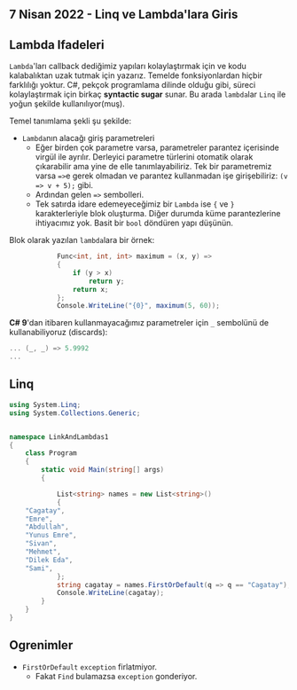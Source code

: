## 7 Nisan 2022 - Linq ve Lambda'lara Giris

## Lambda Ifadeleri

`Lambda`'ları callback dediğimiz yapıları kolaylaştırmak için ve kodu kalabalıktan uzak tutmak için yazarız. Temelde fonksiyonlardan hiçbir farklılığı yoktur. C#, pekçok programlama dilinde olduğu gibi, süreci kolaylaştırmak için birkaç **syntactic sugar** sunar.
Bu arada `lambda`lar `Linq` ile yoğun şekilde kullanılıyor(muş).

Temel tanımlama şekli şu şekilde:

- `Lambda`nın alacağı giriş parametreleri
	* Eğer birden çok parametre varsa, parametreler  parantez içerisinde virgül ile ayrılır. Derleyici parametre türlerini otomatik olarak çıkarabilir ama yine de elle tanımlayabiliriz. Tek bir parametremiz varsa `=>`e gerek olmadan ve parantez kullanmadan işe girişebiliriz: `(v => v + 5);` gibi.
	* Ardından gelen `=>` sembolleri.
	* Tek satırda idare edemeyeceğimiz bir `Lambda` ise `{` ve `}` karakterleriyle blok oluşturma. Diğer durumda küme parantezlerine ihtiyacımız yok. Basit bir `bool` döndüren yapı düşünün.

Blok olarak yazılan `lambda`lara bir örnek:

```c#
            Func<int, int, int> maximum = (x, y) =>
            {
                if (y > x)
                    return y;
                return x;
            };
            Console.WriteLine("{0}", maximum(5, 60));
```

**C# 9**'dan itibaren kullanmayacağımız parametreler için `_` sembolünü de kullanabiliyoruz (discards):

```c#
... (_, _) => 5.9992
...
```

 
## Linq

```c#
using System.Linq;
using System.Collections.Generic;


namespace LinkAndLambdas1
{
    class Program
    {
        static void Main(string[] args)
        {

            List<string> names = new List<string>()
            {
    "Cagatay",
    "Emre",
    "Abdullah",
    "Yunus Emre",
    "Sivan",
    "Mehmet",
    "Dilek Eda",
    "Sami",
            };
            string cagatay = names.FirstOrDefault(q => q == "Cagatay");
            Console.WriteLine(cagatay);
        }
    }
}
```


## Ogrenimler

- `FirstOrDefault` `exception` firlatmiyor.
	* Fakat `Find` bulamazsa `exception` gonderiyor.
